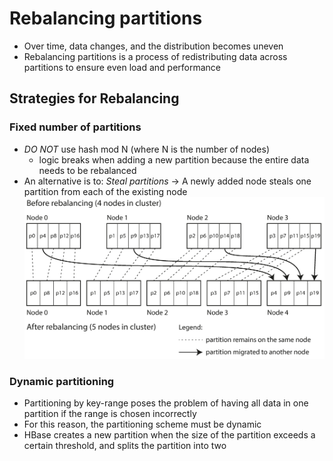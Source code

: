 # Rebalancing partitions

- Over time, data changes, and the distribution becomes uneven
- Rebalancing partitions is a process of redistributing data across partitions to ensure even load and performance


## Strategies for Rebalancing

### Fixed number of partitions

- *DO NOT* use hash mod N (where N is the number of nodes)
  - logic breaks when adding a new partition because the entire data needs to be rebalanced
- An alternative is to: *Steal partitions* -> A newly added node steals one partition from each of the existing node
![img.png](img.png)

### Dynamic partitioning

- Partitioning by key-range poses the problem of having all data in one partition if the range is chosen incorrectly
- For this reason, the partitioning scheme must be dynamic
- HBase creates a new partition when the size of the partition exceeds a certain threshold, and splits the partition into two

